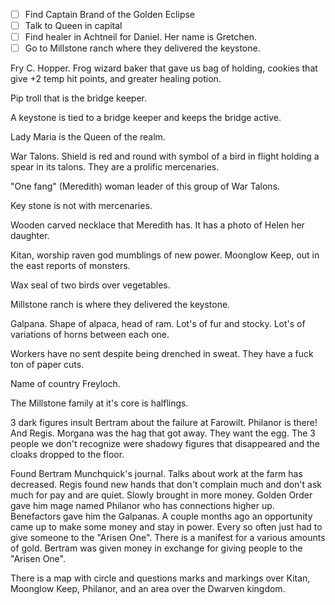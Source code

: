 - [ ] Find Captain Brand of the Golden Eclipse
- [ ] Talk to Queen in capital
- [ ] Find healer in Achtneil for Daniel. Her name is Gretchen.
- [ ] Go to Millstone ranch where they delivered the keystone.

Fry C. Hopper. Frog wizard baker that gave us bag of holding, cookies that give +2 temp hit points, and greater healing potion.

Pip troll that is the bridge keeper.

A keystone is tied to a bridge keeper and keeps the bridge active.

Lady Maria is the Queen of the realm.

War Talons. Shield is red and round with symbol of a bird in flight holding a spear in its talons. They are a prolific mercenaries.

"One fang" (Meredith) woman leader of this group of War Talons.

Key stone is not with mercenaries.

Wooden carved necklace that Meredith has. It has a photo of Helen her daughter.

Kitan, worship raven god mumblings of new power.
Moonglow Keep, out in the east reports of monsters.

Wax seal of two birds over vegetables.

Millstone ranch is where they delivered the keystone.

Galpana. Shape of alpaca, head of ram. Lot's of fur and stocky. Lot's of variations of horns between each one.

Workers have no sent despite being drenched in sweat. They have a fuck ton of paper cuts.

Name of country Freyloch.

The Millstone family at it's core is halflings.

3 dark figures insult Bertram about the failure at Farowilt. Philanor is there! And Regis. Morgana was the hag that got away. They want the egg. The 3 people we don't recognize were shadowy figures that disappeared and the cloaks dropped to the floor.

Found Bertram Munchquick's journal. Talks about work at the farm has decreased. Regis found new hands that don't complain much and don't ask much for pay and are quiet. Slowly brought in more money. Golden Order gave him mage named Philanor who has connections higher up. Benefactors gave him the Galpanas. A couple months ago an opportunity came up to make some money and stay in power. Every so often just had to give someone to the "Arisen One". There is a manifest for a various amounts of gold. Bertram was given money in exchange for giving people to the "Arisen One".

There is a map with circle and questions marks and markings over Kitan, Moonglow Keep, Philanor, and an area over the Dwarven kingdom.